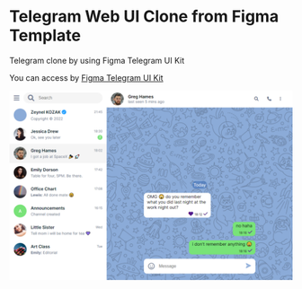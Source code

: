 # Telegram Web UI Clone from Figma Template

Telegram clone by using Figma Telegram UI Kit

You can access by [Figma Telegram UI Kit](https://www.figma.com/file/n5VrmeIgHVJJ8fmrc5kqck/Chatgram-Web-App-%26-UI-Kit-(Telegram-Inspired)-(Community)?node-id=11%3A173)

![Telegram Clone Web UI](img/screenshot-1.png)